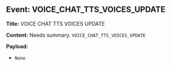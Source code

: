 ## Event: VOICE_CHAT_TTS_VOICES_UPDATE

**Title:** VOICE CHAT TTS VOICES UPDATE

**Content:**
Needs summary.
`VOICE_CHAT_TTS_VOICES_UPDATE`

**Payload:**
- `None`